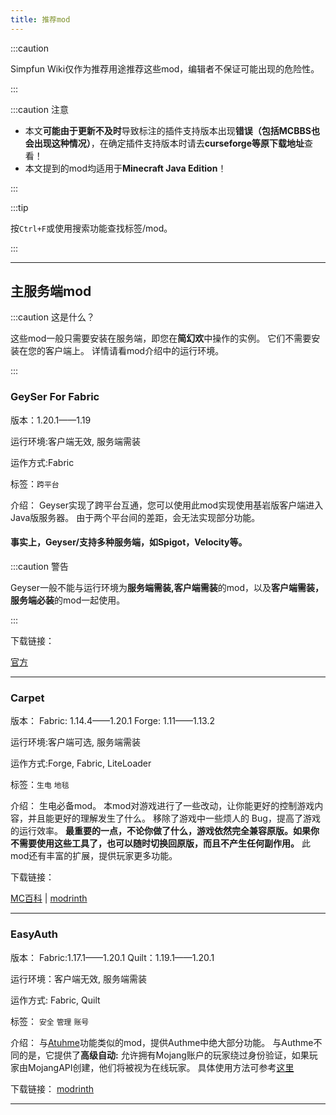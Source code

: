 ```yaml
---
title: 推荐mod
---
```


:::caution

Simpfun Wiki仅作为推荐用途推荐这些mod，编辑者不保证可能出现的危险性。

:::

:::caution 注意

+ 本文**可能由于更新不及时**导致标注的插件支持版本出现**错误（包括MCBBS也会出现这种情况）**，在确定插件支持版本时请去**curseforge等原下载地址**查看！
+ 本文提到的mod均适用于**Minecraft Java Edition**！

:::

:::tip

按`Ctrl+F`或使用搜索功能查找标签/mod。

:::

-----

  
## 主服务端mod
  
:::caution 这是什么？

这些mod一般只需要安装在服务端，即您在**简幻欢**中操作的实例。
它们不需要安装在您的客户端上。
详情请看mod介绍中的运行环境。

:::

### GeySer For Fabric

版本：1.20.1——1.19

运行环境:客户端无效, 服务端需装

运作方式:Fabric

标签：`跨平台`

介绍：
Geyser实现了跨平台互通，您可以使用此mod实现使用基岩版客户端进入Java版服务器。
由于两个平台间的差距，会无法实现部分功能。
#### 事实上，Geyser/支持多种服务端，如Spigot，Velocity等。

:::caution 警告

Geyser一般不能与运行环境为**服务端需装,客户端需装**的mod，以及**客户端需装，服务端必装**的mod一起使用。

:::

下载链接：

[官方](https://geysermc.org/)

-----

### Carpet

版本：
Fabric: 1.14.4——1.20.1
Forge:  1.11——1.13.2

运行环境:客户端可选, 服务端需装

运作方式:Forge, Fabric, LiteLoader

标签：`生电` `地毯`

介绍：
生电必备mod。
本mod对游戏进行了一些改动，让你能更好的控制游戏内容，并且能更好的理解发生了什么。
移除了游戏中一些烦人的 Bug，提高了游戏的运行效率。
**最重要的一点，不论你做了什么，游戏依然完全兼容原版。如果你不需要使用这些工具了，也可以随时切换回原版，而且不产生任何副作用。**
此mod还有丰富的扩展，提供玩家更多功能。

下载链接：

[MC百科](https://www.mcmod.cn/class/2361.html) | [modrinth](https://modrinth.com/mod/carpet)

-----

### EasyAuth

版本：
Fabric:1.17.1——1.20.1
Quilt：1.19.1——1.20.1

运行环境：客户端无效, 服务端需装

运作方式: Fabric, Quilt

标签： `安全` `管理` `账号`

介绍：
与[Atuhme](https://zxp.simpfun.me/docs/sfe4/mcje/goodplugin#authme)功能类似的mod，提供Authme中绝大部分功能。
与Authme不同的是，它提供了**高级自动:**
允许拥有Mojang账户的玩家绕过身份验证，如果玩家由MojangAPI创建，他们将被视为在线玩家。
具体使用方法可参考[这里](https://www.mcmod.cn/class/6241.html)


下载链接：
[modrinth](https://modrinth.com/mod/easyauth)

-----

